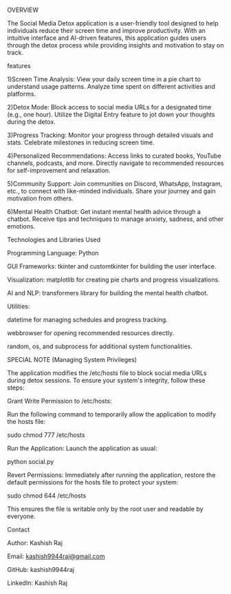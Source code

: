 OVERVIEW

The Social Media Detox application is a user-friendly tool designed to help individuals reduce their screen time and improve productivity. With an intuitive interface and AI-driven features, this application guides users through the detox process while providing insights and motivation to stay on track.

features

1)Screen Time Analysis: View your daily screen time in a pie chart to understand usage patterns. Analyze time spent on different activities and platforms.

2)Detox Mode: Block access to social media URLs for a designated time (e.g., one hour). Utilize the Digital Entry feature to jot down your thoughts during the detox.

3)Progress Tracking: Monitor your progress through detailed visuals and stats. Celebrate milestones in reducing screen time.

4)Personalized Recommendations: Access links to curated books, YouTube channels, podcasts, and more. Directly navigate to recommended resources for self-improvement and relaxation.

5)Community Support: Join communities on Discord, WhatsApp, Instagram, etc., to connect with like-minded individuals. Share your journey and gain motivation from others.

6)Mental Health Chatbot: Get instant mental health advice through a chatbot. Receive tips and techniques to manage anxiety, sadness, and other emotions.

Technologies and Libraries Used

Programming Language: Python

GUI Frameworks: tkinter and customtkinter for building the user interface.

Visualization: matplotlib for creating pie charts and progress visualizations.

AI and NLP: transformers library for building the mental health chatbot.

Utilities:

datetime for managing schedules and progress tracking.

webbrowser for opening recommended resources directly.

random, os, and subprocess for additional system functionalities.

SPECIAL NOTE (Managing System Privileges)

The application modifies the /etc/hosts file to block social media URLs during detox sessions. To ensure your system's integrity, follow these steps:

Grant Write Permission to /etc/hosts:

Run the following command to temporarily allow the application to modify the hosts file:

sudo chmod 777 /etc/hosts

Run the Application: Launch the application as usual:

python social.py

Revert Permissions: Immediately after running the application, restore the default permissions for the hosts file to protect your system:

sudo chmod 644 /etc/hosts

This ensures the file is writable only by the root user and readable by everyone.

Contact

Author: Kashish Raj

Email: kashish9944raj@gmail.com

GitHub: kashish9944raj

LinkedIn: Kashish Raj

